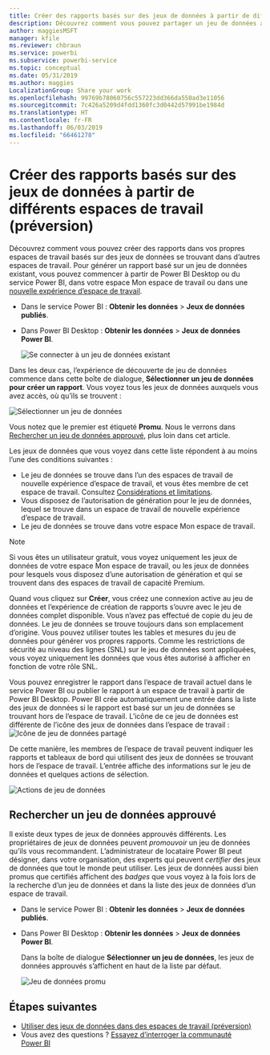 ```yaml
---
title: Créer des rapports basés sur des jeux de données à partir de différents espaces de travail (préversion) - Power BI
description: Découvrez comment vous pouvez partager un jeu de données avec des utilisateurs dans toute l’organisation. Ils peuvent ensuite générer des rapports basés sur votre jeu de données dans leurs propres espaces de travail.
author: maggiesMSFT
manager: kfile
ms.reviewer: chbraun
ms.service: powerbi
ms.subservice: powerbi-service
ms.topic: conceptual
ms.date: 05/31/2019
ms.author: maggies
LocalizationGroup: Share your work
ms.openlocfilehash: 99769b78060756c557223dd366da550ad3e11056
ms.sourcegitcommit: 7c426a5209d4fdd1360fc3d0442d57991be1984d
ms.translationtype: HT
ms.contentlocale: fr-FR
ms.lasthandoff: 06/03/2019
ms.locfileid: "66461278"
---
```

# <a name="create-reports-based-on-datasets-from-different-workspaces-preview"></a>Créer des rapports basés sur des jeux de données à partir de différents espaces de travail (préversion)

Découvrez comment vous pouvez créer des rapports dans vos propres espaces de travail basés sur des jeux de données se trouvant dans d’autres espaces de travail. Pour générer un rapport basé sur un jeu de données existant, vous pouvez commencer à partir de Power BI Desktop ou du service Power BI, dans votre espace Mon espace de travail ou dans une [nouvelle expérience d’espace de travail](service-create-the-new-workspaces.md).

- Dans le service Power BI : **Obtenir les données** > **Jeux de données publiés**.
- Dans Power BI Desktop : **Obtenir les données** > **Jeux de données Power BI**.

    ![Se connecter à un jeu de données existant](media/service-datasets-across-workspaces/power-bi-connect-dataset-pk.png)
   
Dans les deux cas, l’expérience de découverte de jeu de données commence dans cette boîte de dialogue, **Sélectionner un jeu de données pour créer un rapport**. Vous voyez tous les jeux de données auxquels vous avez accès, où qu’ils se trouvent :

![Sélectionner un jeu de données](media/service-datasets-across-workspaces/power-bi-select-dataset.png)

Vous notez que le premier est étiqueté **Promu**. Nous le verrons dans [Rechercher un jeu de données approuvé](#find-an-endorsed-dataset), plus loin dans cet article.

Les jeux de données que vous voyez dans cette liste répondent à au moins l’une des conditions suivantes :

- Le jeu de données se trouve dans l’un des espaces de travail de nouvelle expérience d’espace de travail, et vous êtes membre de cet espace de travail. Consultez [Considérations et limitations](service-datasets-across-workspaces.md#considerations-and-limitations).
- Vous disposez de l’autorisation de génération pour le jeu de données, lequel se trouve dans un espace de travail de nouvelle expérience d’espace de travail.
- Le jeu de données se trouve dans votre espace Mon espace de travail.

> [!NOTE]
> Si vous êtes un utilisateur gratuit, vous voyez uniquement les jeux de données de votre espace Mon espace de travail, ou les jeux de données pour lesquels vous disposez d’une autorisation de génération et qui se trouvent dans des espaces de travail de capacité Premium.

Quand vous cliquez sur **Créer**, vous créez une connexion active au jeu de données et l’expérience de création de rapports s’ouvre avec le jeu de données complet disponible. Vous n’avez pas effectué de copie du jeu de données. Le jeu de données se trouve toujours dans son emplacement d’origine. Vous pouvez utiliser toutes les tables et mesures du jeu de données pour générer vos propres rapports. Comme les restrictions de sécurité au niveau des lignes (SNL) sur le jeu de données sont appliquées, vous voyez uniquement les données que vous êtes autorisé à afficher en fonction de votre rôle SNL.

Vous pouvez enregistrer le rapport dans l’espace de travail actuel dans le service Power BI ou publier le rapport à un espace de travail à partir de Power BI Desktop. Power BI crée automatiquement une entrée dans la liste des jeux de données si le rapport est basé sur un jeu de données se trouvant hors de l’espace de travail. L’icône de ce jeu de données est différente de l’icône des jeux de données dans l’espace de travail : ![Icône de jeu de données partagé](media/service-datasets-discover-across-workspaces/power-bi-shared-dataset-icon.png)

De cette manière, les membres de l’espace de travail peuvent indiquer les rapports et tableaux de bord qui utilisent des jeux de données se trouvant hors de l’espace de travail. L’entrée affiche des informations sur le jeu de données et quelques actions de sélection.

![Actions de jeu de données](media/service-datasets-across-workspaces/power-bi-dataset-actions.png)

## <a name="find-an-endorsed-dataset"></a>Rechercher un jeu de données approuvé

Il existe deux types de jeux de données approuvés différents. Les propriétaires de jeux de données peuvent *promouvoir* un jeu de données qu’ils vous recommandent. L’administrateur de locataire Power BI peut désigner, dans votre organisation, des experts qui peuvent *certifier* des jeux de données que tout le monde peut utiliser. Les jeux de données aussi bien promus que certifiés affichent des *badges* que vous voyez à la fois lors de la recherche d’un jeu de données et dans la liste des jeux de données d’un espace de travail. 

- Dans le service Power BI : **Obtenir les données** > **Jeux de données publiés**.
- Dans Power BI Desktop : **Obtenir les données** > **Jeux de données Power BI**.

    Dans la boîte de dialogue **Sélectionner un jeu de données**, les jeux de données approuvés s’affichent en haut de la liste par défaut. 

    ![Jeu de données promu](media/service-datasets-certify-promote/power-bi-dataset-promoted.png)

## <a name="next-steps"></a>Étapes suivantes

- [Utiliser des jeux de données dans des espaces de travail (préversion)](service-datasets-across-workspaces.md)
- Vous avez des questions ? [Essayez d’interroger la communauté Power BI](http://community.powerbi.com/)
